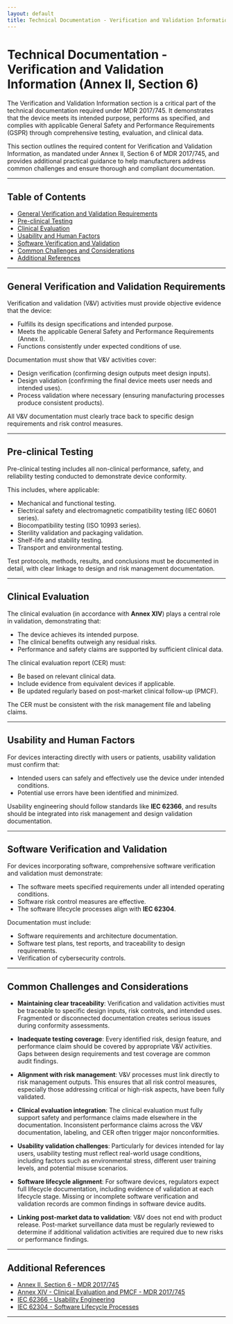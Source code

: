 ```yaml
---
layout: default
title: Technical Documentation - Verification and Validation Information
---
```


# Technical Documentation - Verification and Validation Information (Annex II, Section 6)

The Verification and Validation Information section is a critical part of the technical documentation required under MDR 2017/745. It demonstrates that the device meets its intended purpose, performs as specified, and complies with applicable General Safety and Performance Requirements (GSPR) through comprehensive testing, evaluation, and clinical data.

This section outlines the required content for Verification and Validation Information, as mandated under Annex II, Section 6 of MDR 2017/745, and provides additional practical guidance to help manufacturers address common challenges and ensure thorough and compliant documentation.

---

## Table of Contents
- [General Verification and Validation Requirements](#general-verification-and-validation-requirements)
- [Pre-clinical Testing](#pre-clinical-testing)
- [Clinical Evaluation](#clinical-evaluation)
- [Usability and Human Factors](#usability-and-human-factors)
- [Software Verification and Validation](#software-verification-and-validation)
- [Common Challenges and Considerations](#common-challenges-and-considerations)
- [Additional References](#additional-references)

---

## General Verification and Validation Requirements

Verification and validation (V&V) activities must provide objective evidence that the device:
- Fulfills its design specifications and intended purpose.
- Meets the applicable General Safety and Performance Requirements (Annex I).
- Functions consistently under expected conditions of use.

Documentation must show that V&V activities cover:
- Design verification (confirming design outputs meet design inputs).
- Design validation (confirming the final device meets user needs and intended uses).
- Process validation where necessary (ensuring manufacturing processes produce consistent products).

All V&V documentation must clearly trace back to specific design requirements and risk control measures.

---

## Pre-clinical Testing

Pre-clinical testing includes all non-clinical performance, safety, and reliability testing conducted to demonstrate device conformity.

This includes, where applicable:
- Mechanical and functional testing.
- Electrical safety and electromagnetic compatibility testing (IEC 60601 series).
- Biocompatibility testing (ISO 10993 series).
- Sterility validation and packaging validation.
- Shelf-life and stability testing.
- Transport and environmental testing.

Test protocols, methods, results, and conclusions must be documented in detail, with clear linkage to design and risk management documentation.

---

## Clinical Evaluation

The clinical evaluation (in accordance with **Annex XIV**) plays a central role in validation, demonstrating that:
- The device achieves its intended purpose.
- The clinical benefits outweigh any residual risks.
- Performance and safety claims are supported by sufficient clinical data.

The clinical evaluation report (CER) must:
- Be based on relevant clinical data.
- Include evidence from equivalent devices if applicable.
- Be updated regularly based on post-market clinical follow-up (PMCF).

The CER must be consistent with the risk management file and labeling claims.

---

## Usability and Human Factors

For devices interacting directly with users or patients, usability validation must confirm that:
- Intended users can safely and effectively use the device under intended conditions.
- Potential use errors have been identified and minimized.

Usability engineering should follow standards like **IEC 62366**, and results should be integrated into risk management and design validation documentation.

---

## Software Verification and Validation

For devices incorporating software, comprehensive software verification and validation must demonstrate:
- The software meets specified requirements under all intended operating conditions.
- Software risk control measures are effective.
- The software lifecycle processes align with **IEC 62304**.

Documentation must include:
- Software requirements and architecture documentation.
- Software test plans, test reports, and traceability to design requirements.
- Verification of cybersecurity controls.

---

## Common Challenges and Considerations

- **Maintaining clear traceability**: Verification and validation activities must be traceable to specific design inputs, risk controls, and intended uses. Fragmented or disconnected documentation creates serious issues during conformity assessments.

- **Inadequate testing coverage**: Every identified risk, design feature, and performance claim should be covered by appropriate V&V activities. Gaps between design requirements and test coverage are common audit findings.

- **Alignment with risk management**: V&V processes must link directly to risk management outputs. This ensures that all risk control measures, especially those addressing critical or high-risk aspects, have been fully validated.

- **Clinical evaluation integration**: The clinical evaluation must fully support safety and performance claims made elsewhere in the documentation. Inconsistent performance claims across the V&V documentation, labeling, and CER often trigger major nonconformities.

- **Usability validation challenges**: Particularly for devices intended for lay users, usability testing must reflect real-world usage conditions, including factors such as environmental stress, different user training levels, and potential misuse scenarios.

- **Software lifecycle alignment**: For software devices, regulators expect full lifecycle documentation, including evidence of validation at each lifecycle stage. Missing or incomplete software verification and validation records are common findings in software device audits.

- **Linking post-market data to validation**: V&V does not end with product release. Post-market surveillance data must be regularly reviewed to determine if additional validation activities are required due to new risks or performance findings.

---

## Additional References
- [Annex II, Section 6 - MDR 2017/745](https://eur-lex.europa.eu/legal-content/EN/TXT/HTML/?uri=CELEX:32017R0745#anx_II)
- [Annex XIV - Clinical Evaluation and PMCF - MDR 2017/745](https://eur-lex.europa.eu/legal-content/EN/TXT/HTML/?uri=CELEX:32017R0745#anx_XIV)
- [IEC 62366 - Usability Engineering](https://www.iso.org/standard/63179.html)
- [IEC 62304 - Software Lifecycle Processes](https://www.iso.org/standard/38421.html)

---
